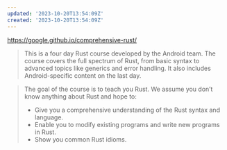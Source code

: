 ```yaml
---
updated: '2023-10-20T13:54:09Z'
created: '2023-10-20T13:54:09Z'
---
```

https://google.github.io/comprehensive-rust/

> This is a four day Rust course developed by the Android team. The course covers the full spectrum of Rust, from basic syntax to advanced topics like generics and error handling. It also includes Android-specific content on the last day.

> The goal of the course is to teach you Rust. We assume you don’t know anything about Rust and hope to:
> -   Give you a comprehensive understanding of the Rust syntax and language.
> -   Enable you to modify existing programs and write new programs in Rust.
> -   Show you common Rust idioms.